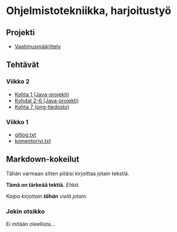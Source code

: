 # Ohjelmistotekniikka, harjoitustyö

## Projekti

* [Vaatimusmäärittely](https://github.com/JustAGoldeneye/ot-harjoitustyo/blob/master/Pikmin_2D/Vaatimusmaarittely.md)

## Tehtävät

### Viikko 2

* [Kohta 1 (Java-projekti)](https://github.com/JustAGoldeneye/ot-harjoitustyo/tree/master/laskarit/viikko2/Maksukortti)
* [Kohdat 2-6 (Java-projekti)](https://github.com/JustAGoldeneye/ot-harjoitustyo/tree/master/laskarit/viikko2/Unicafe)
* [Kohta 7 (png-tiedosto)](https://github.com/JustAGoldeneye/ot-harjoitustyo/blob/master/laskarit/viikko2/testikattavuusraportti.png)

### Viikko 1

* [gitlog.txt](https://github.com/JustAGoldeneye/ot-harjoitustyo/blob/master/laskarit/viikko1/gitlog.txt)
* [komentorivi.txt](https://github.com/JustAGoldeneye/ot-harjoitustyo/blob/master/laskarit/viikko1/komentorivi.txt)

## Markdown-kokeilut

Tähän varmaan sitten pitäisi kirjoittaa jotain tekstiä.

**Tämä on tärkeää tektiä.** *Ehkä.*

_Kaipa kirjoitain **tähän** vielä jotain._

### Jokin otsikko

Ei mitään oleellista...
